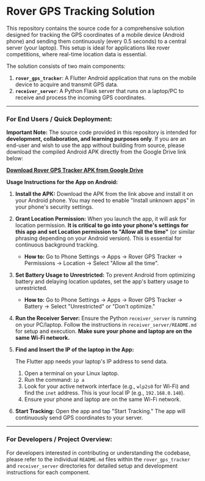 # Rover GPS Tracking Solution

This repository contains the source code for a comprehensive solution designed for tracking the GPS coordinates of a mobile device (Android phone) and sending them continuously (every 0.5 seconds) to a central server (your laptop). This setup is ideal for applications like rover competitions, where real-time location data is essential.

The solution consists of two main components:

1.  **`rover_gps_tracker`**: A Flutter Android application that runs on the mobile device to acquire and transmit GPS data.
2.  **`receiver_server`**: A Python Flask server that runs on a laptop/PC to receive and process the incoming GPS coordinates.

---

### For End Users / Quick Deployment:

**Important Note:** The source code provided in this repository is intended for **development, collaboration, and learning purposes only**. If you are an end-user and wish to use the app without building from source, please download the compiled Android APK directly from the Google Drive link below:

<!-- **[Download Rover GPS Tracker APK from Google Drive](https://drive.google.com/file/d/1OKRCWpzat0TcAbh7MitbSIVkACTFZH1q/view?usp=sharing)** -->

**<a href="https://drive.google.com/file/d/1OKRCWpzat0TcAbh7MitbSIVkACTFZH1q/view?usp=sharing" target="_blank" rel="noopener noreferrer">Download Rover GPS Tracker APK from Google Drive</a>**

**Usage Instructions for the App on Android:**

1.  **Install the APK:** Download the APK from the link above and install it on your Android phone. You may need to enable "Install unknown apps" in your phone's security settings.
2.  **Grant Location Permission:** When you launch the app, it will ask for location permission. **It is critical to go into your phone's settings for this app and set Location permission to "Allow all the time"** (or similar phrasing depending on your Android version). This is essential for continuous background tracking.
    - **How to:** Go to Phone Settings -> Apps -> Rover GPS Tracker -> Permissions -> Location -> Select "Allow all the time".
3.  **Set Battery Usage to Unrestricted:** To prevent Android from optimizing battery and delaying location updates, set the app's battery usage to unrestricted.

    - **How to:** Go to Phone Settings -> Apps -> Rover GPS Tracker -> Battery -> Select "Unrestricted" or "Don't optimize."

4.  **Run the Receiver Server:** Ensure the Python `receiver_server` is running on your PC/laptop. Follow the instructions in `receiver_server/README.md` for setup and execution. **Make sure your phone and laptop are on the same Wi-Fi network.**

5.  **Find and Insert the IP of the laptop in the App:**

    The Flutter app needs your laptop's IP address to send data.

    1.  Open a terminal on your Linux laptop.
    2.  Run the command: `ip a`
    3.  Look for your active network interface (e.g., `wlp2s0` for Wi-Fi) and find the `inet` address. This is your local IP (e.g., `192.168.0.140`).
    4.  Ensure your phone and laptop are on the same Wi-Fi network.

6.  **Start Tracking:** Open the app and tap "Start Tracking." The app will continuously send GPS coordinates to your server.

---

### For Developers / Project Overview:

For developers interested in contributing or understanding the codebase, please refer to the individual `README.md` files within the `rover_gps_tracker` and `receiver_server` directories for detailed setup and development instructions for each component.

